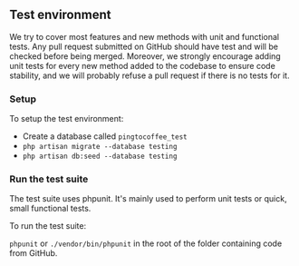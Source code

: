 ## Test environment

We try to cover most features and new methods with unit and functional tests. Any pull request submitted on GitHub should have test and will be checked before being merged. Moreover, we strongly encourage adding unit tests for every new method added to the codebase to ensure code stability, and we will probably refuse a pull request if there is no tests for it.


### Setup

To setup the test environment:

- Create a database called `pingtocoffee_test`
- `php artisan migrate --database testing`
- `php artisan db:seed --database testing`

### Run the test suite

The test suite uses phpunit. It's mainly used to perform unit tests or quick, small functional tests.

To run the test suite:

`phpunit` or `./vendor/bin/phpunit` in the root of the folder containing code from GitHub.
